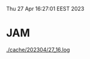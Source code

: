 Thu 27 Apr 16:27:01 EEST 2023
# JAM
<a href='./cache/202304/27_16.log'>./cache/202304/27_16.log</a>
